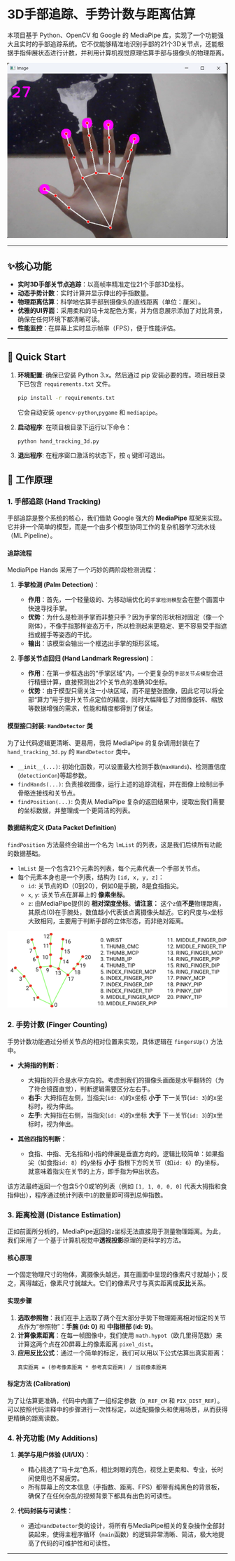 # 3D手部追踪、手势计数与距离估算

本项目基于 Python、OpenCV 和 Google 的 MediaPipe 库，实现了一个功能强大且实时的手部追踪系统。它不仅能够精准地识别手部的21个3D关节点，还能根据手指伸展状态进行计数，并利用计算机视觉原理估算手部与摄像头的物理距离。

![项目截图](Screenshot.png)

---

## ✨核心功能

-   **实时3D手部关节点追踪**：以高帧率精准定位21个手部3D坐标。
-   **动态手势计数**：实时计算并显示伸出的手指数量。
-   **物理距离估算**：科学地估算手部到摄像头的直线距离（单位：厘米）。
-   **优雅的UI界面**：采用柔和的马卡龙配色方案，并为信息展示添加了对比背景，确保在任何环境下都清晰可读。
-   **性能监控**：在屏幕上实时显示帧率（FPS），便于性能评估。

---

## 🔧 Quick Start

1.  **环境配置**:
    确保已安装 Python 3.x。然后通过 pip 安装必要的库。项目根目录下已包含 `requirements.txt` 文件。
    ```bash
    pip install -r requirements.txt
    ```
    它会自动安装 `opencv-python`,`pygame` 和 `mediapipe`。

2.  **启动程序**:
    在项目根目录下运行以下命令：
    ```bash
    python hand_tracking_3d.py
    ```

3.  **退出程序**:
    在程序窗口激活的状态下，按 `q` 键即可退出。

## 🚀 工作原理


### 1. 手部追踪 (Hand Tracking)

手部追踪是整个系统的核心，我们借助 Google 强大的 **MediaPipe** 框架来实现。它并非一个简单的模型，而是一个由多个模型协同工作的复杂机器学习流水线（ML Pipeline）。

#### **追踪流程**

MediaPipe Hands 采用了一个巧妙的两阶段检测流程：

1.  **手掌检测 (Palm Detection)**：
    *   **作用**：首先，一个轻量级的、为移动端优化的`手掌检测模型`会在整个画面中快速寻找手掌。
    *   **优势**：为什么是检测手掌而非整只手？因为手掌的形状相对固定（像一个刚体），不像手指那样姿态万千，所以检测起来更稳定、更不容易受手指遮挡或握手等姿态的干扰。
    *   **输出**：该模型会输出一个框选出手掌的矩形区域。

2.  **手部关节点回归 (Hand Landmark Regression)**：
    *   **作用**：在第一步框选出的“手掌区域”内，一个更复杂的`手部关节点模型`会进行精细计算，直接预测出21个关节点的准确3D坐标。
    *   **优势**：由于模型只需关注一小块区域，而不是整张图像，因此它可以将全部“算力”用于提升关节点定位的精度，同时大幅降低了对图像旋转、缩放等数据增强的需求，性能和精度都得到了保证。

#### **模型接口封装: `HandDetector` 类**

为了让代码逻辑更清晰、更易用，我将 MediaPipe 的复杂调用封装在了 `hand_tracking_3d.py` 的 `HandDetector` 类中。

-   `__init__(...)`: 初始化函数，可以设置最大检测手数(`maxHands`)、检测置信度(`detectionCon`)等超参数。
-   `findHands(...)`: 负责接收图像，运行上述的追踪流程，并在图像上绘制出手骨骼连接线和关节点。
-   `findPosition(...)`: 负责从 MediaPipe 复杂的返回结果中，提取出我们需要的坐标数据，并整理成一个更简洁的列表。

#### **数据结构定义 (Data Packet Definition)**

`findPosition` 方法最终会输出一个名为 `lmList` 的列表，这是我们后续所有功能的数据基础。

-   `lmList` 是一个包含21个元素的列表，每个元素代表一个手部关节点。
-   每个元素本身也是一个列表，结构为 `[id, x, y, z]`：
    -   `id`: 关节点的ID（0到20），例如0是手腕，8是食指指尖。
    -   `x`, `y`: 该关节点在屏幕上的 **像素坐标**。
    -   `z`: 由MediaPipe提供的 **相对深度坐标**。**请注意：** 这个`z`值**不是**物理距离，其原点(0)在手腕处，数值越小代表该点离摄像头越近。它的尺度与`x`坐标大致相同，主要用于判断手部的立体形态，而非绝对距离。

![手部21个关节点ID](hand-landmarks.png)

### 2. 手势计数 (Finger Counting)

手势计数功能通过分析关节点的相对位置来实现，具体逻辑在 `fingersUp()` 方法中。

-   **大拇指的判断**：
    *   大拇指的开合是水平方向的。考虑到我们的摄像头画面是水平翻转的（为了符合镜面直觉），判断逻辑需要区分左右手。
    *   **右手**: 大拇指在左侧，当指尖(`id: 4`)的x坐标 **小于** 下一关节(`id: 3`)的x坐标时，视为伸出。
    *   **左手**: 大拇指在右侧，当指尖(`id: 4`)的x坐标 **大于** 下一关节(`id: 3`)的x坐标时，视为伸出。

-   **其他四指的判断**：
    *   食指、中指、无名指和小指的伸展是垂直方向的。逻辑比较简单：如果指尖（如食指`id: 8`）的y坐标 **小于** 指根下方的关节（如`id: 6`）的y坐标，就意味着指尖在关节的上方，即手指为伸出状态。

该方法最终返回一个包含5个0或1的列表（例如 `[1, 1, 0, 0, 0]` 代表大拇指和食指伸出），程序通过统计列表中`1`的数量即可得到总伸指数。

### 3. 距离检测 (Distance Estimation)

正如前面所分析的，MediaPipe返回的`z`坐标无法直接用于测量物理距离。为此，我们采用了一个基于计算机视觉中**透视投影**原理的更科学的方法。

#### **核心原理**

一个固定物理尺寸的物体，离摄像头越远，其在画面中呈现的像素尺寸就越小；反之，离得越近，像素尺寸就越大。它们的像素尺寸与真实距离成**反比**关系。

#### **实现步骤**

1.  **选取参照物**：我们在手上选取了两个在大部分手势下物理距离相对恒定的关节点作为“参照物”：**手腕 (id: 0)** 和 **中指根部 (id: 9)**。
2.  **计算像素距离**：在每一帧图像中，我们使用 `math.hypot`（欧几里得范数）来计算这两个点在2D屏幕上的像素距离 `pixel_dist`。
3.  **应用反比公式**：通过一个简单的标定，我们可以用以下公式估算出真实距离：
    ```
    真实距离 = (参考像素距离 * 参考真实距离) / 当前像素距离
    ```

#### **标定方法 (Calibration)**

为了让估算更准确，代码中内置了一组标定参数（`D_REF_CM` 和 `PIX_DIST_REF`）。可以按照代码注释中的步骤进行一次性标定，以适配摄像头和使用场景，从而获得更精确的距离读数。

### 4. 补充功能 (My Additions)

1.  **美学与用户体验 (UI/UX)**：
    *   精心挑选了“马卡龙”色系，相比刺眼的亮色，视觉上更柔和、专业，长时间使用也不易疲劳。
    *   所有屏幕上的文本信息（手指数、距离、FPS）都带有纯黑色的背景板，确保了在任何杂乱的视频背景下都具有出色的可读性。

2.  **代码封装与可读性**：
    *   通过`HandDetector`类的设计，将所有与MediaPipe相关的复杂操作全部封装起来，使得主程序循环（`main`函数）的逻辑异常清晰、简洁，极大地提高了代码的可维护性和可读性。

---


